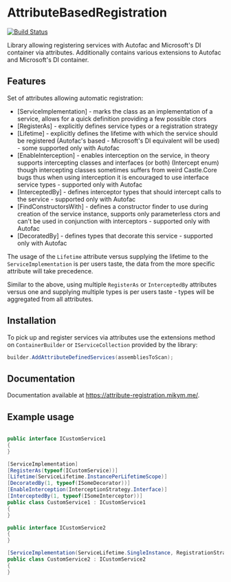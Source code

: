 # AttributeBasedRegistration

[![Build Status](https://github.com/MikyM/AttributeBasedRegistration/actions/workflows/release.yml/badge.svg)](https://github.com/MikyM/AttributeBasedRegistration/actions)

Library allowing registering services with Autofac and Microsoft's DI container via attributes. Additionally contains various extensions to Autofac and Microsoft's DI container.

## Features

Set of attributes allowing automatic registration:

- [ServiceImplementation] - marks the class as an implementation of a service, allows for a quick definition providing a few possible ctors
- [RegisterAs] - explicitly defines service types or a registration strategy
- [Lifetime] - explicitly defines the lifetime with which the service should be registered (Autofac's based - Microsoft's DI equivalent will be used) - some supported only with Autofac
- [EnableInterception] - enables interception on the service, in theory supports intercepting classes and interfaces (or both) (Intercept enum) though intercepting classes sometimes suffers from weird Castle.Core bugs thus when using interception it is encouraged to use interface service types - supported only with Autofac
- [InterceptedBy] - defines interceptor types that should intercept calls to the service - supported only with Autofac
- [FindConstructorsWith] - defines a constructor finder to use during creation of the service instance, supports only parameterless ctors and can't be used in conjunction with interceptors - supported only with Autofac
- [DecoratedBy] - defines types that decorate this service - supported only with Autofac

The usage of the `Lifetime` attribute versus supplying the lifetime to the `ServiceImplementation` is per users taste, the data from the more specific attribute will take precedence.

Similar to the above, using multiple `RegisterAs` or `InterceptedBy` attributes versus one and supplying multiple types is per users taste - types will be aggregated from all attributes.

## Installation

To pick up and register services via attributes use the extensions method on `ContainerBuilder` or `IServiceCollection` provided by the library:

```csharp
builder.AddAttributeDefinedServices(assembliesToScan);
```
## Documentation

Documentation available at https://attribute-registration.mikym.me/.

## Example usage

```csharp

public interface ICustomService1
{
}

[ServiceImplementation]
[RegisterAs(typeof(ICustomService))]
[Lifetime(ServiceLifetime.InstancePerLifetimeScope)]
[DecoratedBy(1, typeof(ISomeDecorator))]
[EnableInterception(InterceptionStrategy.Interface)]
[InterceptedBy(1, typeof(ISomeInterceptor))]
public class CustomService1 : ICustomService1
{
}

public interface ICustomService2
{
}

[ServiceImplementation(ServiceLifetime.SingleInstance, RegistrationStrategy.AsConventionNamedInterface)]
public class CustomService2 : ICustomService2
{
}

```
